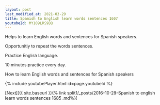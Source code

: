 ```yaml
---
layout: post
last_modified_at: 2021-03-29
title: Spanish to English learn words sentences 1607 
youtubeId: MY109LRS9BQ
---
```

 
 
Helps to learn English words and sentences for Spanish speakers.

Opportunitiy to repeat the words sentences. 

Practice English language. 
 
10 minutes practice every day. 
 
How to learn English words and sentences for Spanish speakers 
 
{% include youtubePlayer.html id=page.youtubeId %}
 
 
[Next]({{ site.baseurl }}{% link  split1/_posts/2016-10-28-Spanish to english learn words sentences 1685 .md%})
 
